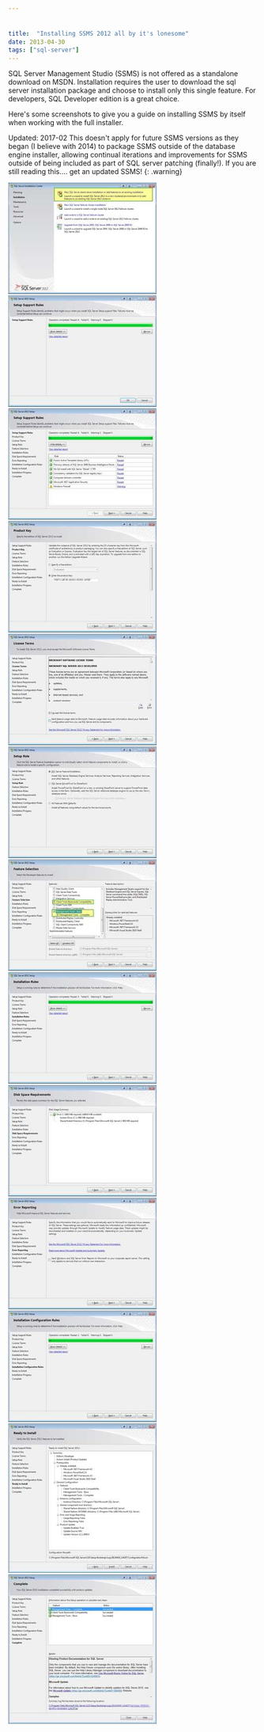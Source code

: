 ```yaml
---


title:  "Installing SSMS 2012 all by it's lonesome"
date: 2013-04-30
tags: ["sql-server"]
---
```


SQL Server Management Studio (SSMS) is not offered as a standalone download on MSDN. Installation requires the user to download the sql server installation package and choose to install only this single feature. For developers, SQL Developer edition is a great choice.

Here's some screenshots to give you a guide on installing SSMS by itself when working with the full installer.

Updated: 2017-02
This doesn't apply for future SSMS versions as they began (I believe with 2014) to package SSMS outside of the database engine installer, allowing continual iterations and improvements for SSMS outside of being included as part of SQL server patching (finally!). If you are still reading this.... get an updated SSMS!
{: .warning}


![install_ssms2012_1](/assets/img/install_ssms2012_1_rqpqhb.jpg)
![install_ssms2012_2](/assets/img/install_ssms2012_2_lfdg7r.jpg)
![install_ssms2012_3](/assets/img/install_ssms2012_3_kgwicg.jpg)
![install_ssms2012_4](/assets/img/install_ssms2012_4_bzeogj.jpg)
![install_ssms2012_5](/assets/img/install_ssms2012_5_k4eerh.jpg)
![install_ssms2012_6](/assets/img/install_ssms2012_6_vh0g86.jpg)
![install_ssms2012_7](/assets/img/install_ssms2012_7_jopmb4.jpg)
![install_ssms2012_8](/assets/img/install_ssms2012_8_zik298.jpg)
![install_ssms2012_9](/assets/img/install_ssms2012_9_rwdycz.jpg)
![install_ssms2012_10](/assets/img/install_ssms2012_10_zjlgi4.jpg)
![install_ssms2012_11](/assets/img/install_ssms2012_11_o1rlzd.jpg)
![install_ssms2012_12](/assets/img/install_ssms2012_12_thktia.jpg)
![install_ssms2012_13](/assets/img/install_ssms2012_13_zdlukh.jpg)
